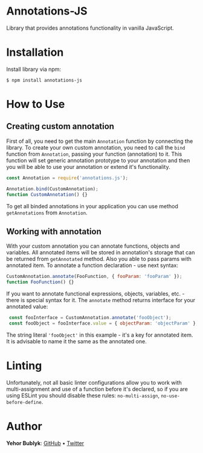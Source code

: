 # Annotations-JS

Library that provides annotations functionality in vanilla JavaScript.

# Installation

Install library via npm:

```
$ npm install annotations-js
```

# How to Use

## Creating custom annotation
First of all, you need to get the main `Annotation` function by connecting the library.
To create your own custom annotation, you need to call the `bind` function from `Annotation`, passing your function (annotation) to it.
This function will set generic annotation prototype to your annotation and then you will be able to use your
annotation or extend it's functionality.

```javascript
const Annotation = require('annotations.js');

Annotation.bind(CustomAnnotation);
function CustomAnnotation() {}
```

To get all binded annotations in your application you can use method `getAnnotations` from `Annotation`.

## Working with annotation
With your custom annotation you can annotate functions, objects and variables. All annotated items will
be stored in annotation's storage that can be returned from `getAnnotated` method. Also you able to
pass params with annotated item. To annotate a function declaration - use next syntax:

```javascript
CustomAnnotation.annotate(FooFunction, { fooParam: 'fooParam' });
function FooFunction() {}
```

If you want to annotate functional expressions, objects, variables, etc. - there is
special syntax for it. The `annotate` method returns interface for your annotated value:

```javascript
 const fooInterface = CustomAnnotation.annotate('fooObject');
 const fooObject = fooInterface.value = { objectParam: 'objectParam' };
```

The string literal `'fooObject'` in this example - it's a key for annotated item.
It is advisable to name it the same as the annotated one.

# Linting

Unfortunately, not all basic linter configurations allow you to work with multi-assignment
and use of a function before it's declared, so if you are using ESLint you should
disable these rules: `no-multi-assign`, `no-use-before-define`.

# Author

**Yehor Bublyk**: [GitHub](https://github.com/yehorbk) • [Twitter](https://twitter.com/yehorbk)
